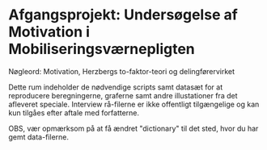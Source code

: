 # Afgangsprojekt: Undersøgelse af Motivation i Mobiliseringsværnepligten
Nøgleord: Motivation, Herzbergs to-faktor-teori og delingførervirket

Dette rum indeholder de nødvendige scripts samt datasæt for at reproducere beregningerne, graferne samt andre illustationer fra det afleveret speciale.
Interview rå-filerne er ikke offentligt tilgængelige og kan kun tilgåes efter aftale med forfatterne.

OBS, vær opmærksom på at få ændret "dictionary" til det sted, hvor du har gemt data-filerne.
